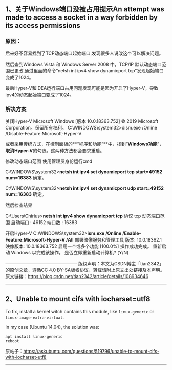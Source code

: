 ## 1、关于Windows端口没被占用提示An attempt was made to access a socket in a way forbidden by its access permissions

### 原因：

后来好不容易找到了TCP动态端口起始端口,发现很多人说改这个可以解决问题。

然后查到Windows Vista 和 Windows Server 2008 中，TCP/IP 默认动态端口范围已更改,通过里面的命令“netsh int ipv4 show dynamicport tcp”发现起始端口变成了1024。

最后Hyper-V和IDEA运行端口占用问题发现可能是因为开启了Hyper-V，导致ipv4的动态起始端口变成了1024。

### 解决方案
关闭Hyper-V
Microsoft Windows [版本 10.0.18363.752]
© 2019 Microsoft Corporation。保留所有权利。
C:\WINDOWS\system32>dism.exe /Online /Disable-Feature:Microsoft-Hyper-V

或者采用传统方式，在控制面板的**“程序和功能”**中，找到“**Windows功能**”，**取消Hyper-V**的勾选。这两种方法都会要求重启。

修改动态端口范围
使用管理员身份运行cmd

C:\WINDOWS\system32>**netsh int ipv4 set dynamicport tcp start=49152 num=16383**
确定。

C:\WINDOWS\system32>**netsh int ipv4 set dynamicport udp start=49152 num=16383**
确定。

然后检查结果

C:\Users\Chirius>**netsh int ipv4 show dynamicport tcp**
协议 tcp 动态端口范围
启动端口 : 49152
端口数 : 16383

开启Hyper-V
C:\WINDOWS\system32>**ism.exe /Online /Enable-Feature:Microsoft-Hyper-V /All**
部署映像服务和管理工具
版本: 10.0.18362.1
映像版本: 10.0.18363.752
启用一个或多个功能
[100.0%]
操作成功完成。
重新启动 Windows 以完成该操作。
是否立即重新启动计算机? (Y/N)

————————————————
版权声明：本文为CSDN博主「tian2342」的原创文章，遵循CC 4.0 BY-SA版权协议，转载请附上原文出处链接及本声明。
原文链接：https://blog.csdn.net/tian2342/article/details/108934646



---



## 2、Unable to mount cifs with iocharset=utf8

To fix, install a kernel witch contains this module, like `linux-generic` or `linux-image-extra-virtual`.

In my case (Ubuntu 14.04), the solution was:

```
apt install linux-generic
reboot
```

原帖子：https://askubuntu.com/questions/519796/unable-to-mount-cifs-with-iocharset-utf8



---



